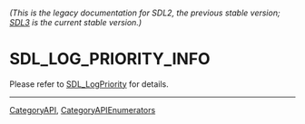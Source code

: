 ###### (This is the legacy documentation for SDL2, the previous stable version; [SDL3](https://wiki.libsdl.org/SDL3/) is the current stable version.)
# SDL_LOG_PRIORITY_INFO

Please refer to [SDL_LogPriority](SDL_LogPriority) for details.

----
[CategoryAPI](CategoryAPI), [CategoryAPIEnumerators](CategoryAPIEnumerators)

